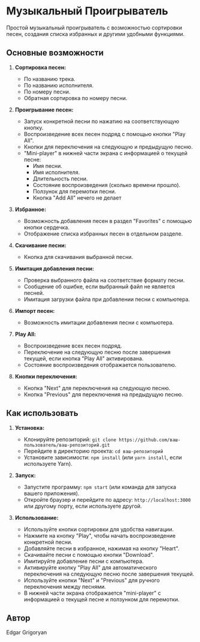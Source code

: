 # Музыкальный Проигрыватель

Простой музыкальный проигрыватель с возможностью сортировки песен, создания списка избранных и другими удобными функциями.

## Основные возможности

1. **Сортировка песен:**
    - По названию трека.
    - По названию исполнителя.
    - По номеру песни.
    - Обратная сортировка по номеру песни.

2. **Проигрывание песен:**
    - Запуск конкретной песни по нажатию на соответствующую кнопку.
    - Воспроизведение всех песен подряд с помощью кнопки "Play All".
    - Кнопки для переключения на следующую и предыдущую песню.
    - "Mini-player" в нижней части экрана с информацией о текущей песне:
      - Имя песни.
      - Имя исполнителя.
      - Длительность песни.
      - Состояние воспроизведения (сколько времени прошло).
      - Ползунок для перемотки песни.
      - Кнопка "Add All" нечего не делает

3. **Избранное:**
    - Возможность добавления песен в раздел "Favorites" с помощью кнопки сердечка.
    - Отображение списка избранных песен в отдельном разделе.

4. **Скачивание песни:**
    - Кнопка для скачивания выбранной песни.

5. **Имитация добавления песни:**
    - Проверка выбранного файла на соответствие формату песни.
    - Сообщение об ошибке, если выбранный файл не является песней.
    - Имитация загрузки файла при добавлении песни с компьютера.

6. **Импорт песен:**
    - Возможность имитации добавления песни с компьютера.

7. **Play All:**
    - Воспроизведение всех песен подряд.
    - Переключение на следующую песню после завершения текущей, если кнопка "Play All" активирована.
    - Состояние воспроизведения отображается пользователю.

8. **Кнопки переключения:**
    - Кнопка "Next" для переключения на следующую песню.
    - Кнопка "Previous" для переключения на предыдущую песню.

## Как использовать

1. **Установка:**
    - Клонируйте репозиторий: `git clone https://github.com/ваш-пользователь/ваш-репозиторий.git`
    - Перейдите в директорию проекта: `cd ваш-репозиторий`
    - Установите зависимости: `npm install` (или `yarn install`, если используете Yarn).

2. **Запуск:**
    - Запустите программу: `npm start` (или команда для запуска вашего приложения).
    - Откройте браузер и перейдите по адресу: `http://localhost:3000` или другому порту, если используете другой.

3. **Использование:**
    - Используйте кнопки сортировки для удобства навигации.
    - Нажмите на кнопку "Play", чтобы начать воспроизведение конкретной песни.
    - Добавляйте песни в избранное, нажимая на кнопку "Heart".
    - Скачивайте песни с помощью кнопки "Download".
    - Имитируйте добавление песни с компьютера.
    - Активируйте кнопку "Play All" для автоматического переключения на следующую песню после завершения текущей.
    - Используйте кнопки "Next" и "Previous" для ручного переключения между песнями.
    - В нижней части экрана отображается "mini-player" с информацией о текущей песне и ползунком для перемотки.

## Автор

Edgar Grigoryan